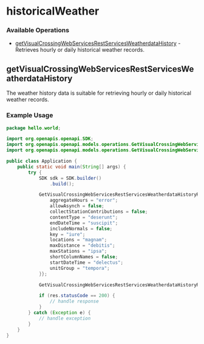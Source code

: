 # historicalWeather

### Available Operations

* [getVisualCrossingWebServicesRestServicesWeatherdataHistory](#getvisualcrossingwebservicesrestservicesweatherdatahistory) - Retrieves hourly or daily historical weather records.

## getVisualCrossingWebServicesRestServicesWeatherdataHistory

The weather history data is suitable for retrieving hourly or daily historical weather records.

### Example Usage

```java
package hello.world;

import org.openapis.openapi.SDK;
import org.openapis.openapi.models.operations.GetVisualCrossingWebServicesRestServicesWeatherdataHistoryRequest;
import org.openapis.openapi.models.operations.GetVisualCrossingWebServicesRestServicesWeatherdataHistoryResponse;

public class Application {
    public static void main(String[] args) {
        try {
            SDK sdk = SDK.builder()
                .build();

            GetVisualCrossingWebServicesRestServicesWeatherdataHistoryRequest req = new GetVisualCrossingWebServicesRestServicesWeatherdataHistoryRequest() {{
                aggregateHours = "error";
                allowAsynch = false;
                collectStationContributions = false;
                contentType = "deserunt";
                endDateTime = "suscipit";
                includeNormals = false;
                key = "iure";
                locations = "magnam";
                maxDistance = "debitis";
                maxStations = "ipsa";
                shortColumnNames = false;
                startDateTime = "delectus";
                unitGroup = "tempora";
            }};            

            GetVisualCrossingWebServicesRestServicesWeatherdataHistoryResponse res = sdk.historicalWeather.getVisualCrossingWebServicesRestServicesWeatherdataHistory(req);

            if (res.statusCode == 200) {
                // handle response
            }
        } catch (Exception e) {
            // handle exception
        }
    }
}
```
